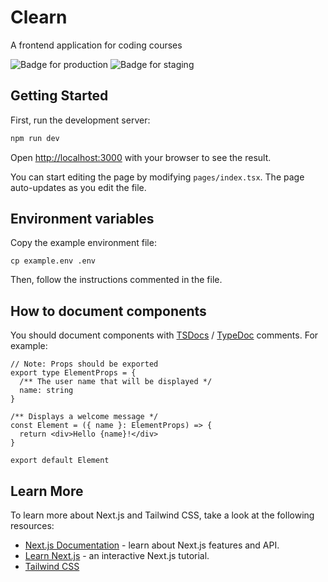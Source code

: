 # Clearn

A frontend application for coding courses

![Badge for production](https://img.shields.io/website?down_color=red&down_message=offline&label=production&logo=vercel&style=plastic&up_color=green&up_message=online&url=https%3A%2F%2Fclearn-production.vercel.app)
![Badge for staging](https://img.shields.io/website?down_color=red&down_message=offline&label=staging&logo=vercel&style=plastic&up_color=green&up_message=online&url=https%3A%2F%2Fclearn-staging.vercel.app)

## Getting Started

First, run the development server:

```bash
npm run dev
```

Open [http://localhost:3000](http://localhost:3000) with your browser to see the result.

You can start editing the page by modifying `pages/index.tsx`. The page auto-updates as you edit the file.


## Environment variables


Copy the example environment file:

```shell
cp example.env .env
```

Then, follow the instructions commented in the file.

## How to document components

You should document components with [TSDocs](https://tsdoc.org/)
/ [TypeDoc](https://typedoc.org/) comments. For example:

```tsx
// Note: Props should be exported
export type ElementProps = {
  /** The user name that will be displayed */
  name: string
}

/** Displays a welcome message */
const Element = ({ name }: ElementProps) => {
  return <div>Hello {name}!</div>
}

export default Element
```


## Learn More

To learn more about Next.js and Tailwind CSS, take a look at the following resources:

- [Next.js Documentation](https://nextjs.org/docs) - learn about Next.js features and API.
- [Learn Next.js](https://nextjs.org/learn) - an interactive Next.js tutorial.
- [Tailwind CSS](https://tailwindcss.com/docs/utility-first)
